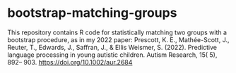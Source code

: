 # bootstrap-matching-groups
This repository contains R code for statistically matching two groups with a bootstrap procedure, as in my 2022 paper:
Prescott, K. E., Mathée-Scott, J., Reuter, T., Edwards, J., Saffran, J., & Ellis Weismer, S. (2022). Predictive language processing in young autistic children. Autism Research, 15( 5), 892– 903. https://doi.org/10.1002/aur.2684
